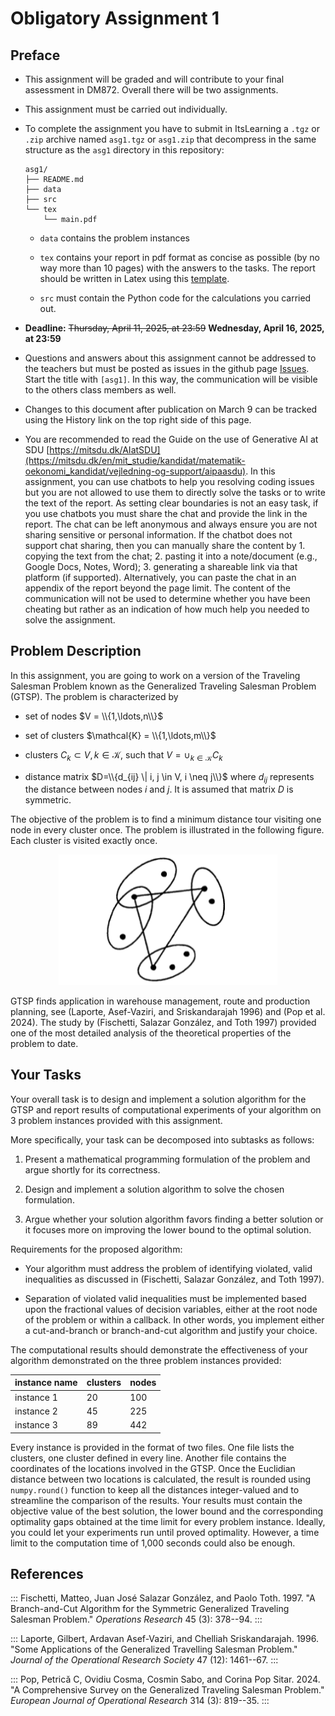 # Obligatory Assignment 1

## Preface

- This assignment will be graded and will contribute to your final
  assessment in DM872. Overall there will be two assignments.

- This assignment must be carried out individually.

- To complete the assignment you have to submit in ItsLearning a `.tgz` or `.zip` archive
  named `asg1.tgz` or `asg1.zip` that decompress in the same structure as the
  `asg1` directory in this repository:

  ```{shell}
  asg1/
  ├── README.md
  ├── data
  ├── src
  └── tex
      └── main.pdf
  ```
  - `data` contains the problem instances

  - `tex` contains your report in pdf format as concise as possible (by no way more than 10
    pages) with the answers to the tasks. The report should be written
    in Latex using this [template](tex/template.tex).

  - `src` must contain the Python code for the calculations you carried out.

- **Deadline:** <s>Thursday, April 11, 2025, at 23:59</s> **Wednesday, April 16, 2025, at 23:59**

- Questions and answers about this assignment cannot be addressed to the
  teachers but must be posted as issues in the github page
  [Issues](https://github.com/DM872/Resources/issues). Start the title with
  `[asg1]`. In this way, the communication will be visible to the others class
  members as well.

- Changes to this document after publication on March 9 can be tracked using the
  History link on the top right side of this page.

- You are recommended to read the Guide on the use of Generative AI at SDU
  [https://mitsdu.dk/AIatSDU](https://mitsdu.dk/en/mit_studie/kandidat/matematik-oekonomi_kandidat/vejledning-og-support/aipaasdu).
  In this assignment, you can use chatbots to help you resolving coding issues
  but you are not allowed to use them to directly solve the tasks or to write
  the text of the report. As setting clear boundaries is not an easy task, if
  you use chatbots you must share the chat and provide the link in the report.
  The chat can be left anonymous and always ensure you are not sharing sensitive
  or personal information. If the chatbot does not support chat sharing, then
  you can manually share the content by 1. copying the text from the chat; 2.
  pasting it into a note/document (e.g., Google Docs, Notes, Word); 3.
  generating a shareable link via that platform (if supported). Alternatively,
  you can paste the chat in an appendix of the report beyond the page limit. The
  content of the communication will not be used to determine whether you have
  been cheating but rather as an indication of how much help you needed to solve
  the assignment.

## Problem Description

In this assignment, you are going to work on a version of the Traveling
Salesman Problem known as the Generalized Traveling Salesman Problem
(GTSP). The problem is characterized by

-   set of nodes $V = \\{1,\ldots,n\\}$

-   set of clusters $\mathcal{K} = \\{1,\ldots,m\\}$

-   clusters $C_k \subset V, k \in \mathcal{K}$, such that
    $V = \cup_{k\in \mathcal{K}} C_k$

-   distance matrix $D=\\{d_{ij} \| i, j \in V, i \neq j\\}$ where
    $d_{ij}$ represents the distance between nodes $i$ and $j$. It is
    assumed that matrix $D$ is symmetric.

The objective of the problem is to find a minimum distance tour visiting
one node in every cluster once. The problem is illustrated in the
following figure. Each cluster is visited exactly once.

<div style="text-align:center;">
<img src="tex/gtsp_image.png" alt="example" width="350">
</div>

GTSP finds application in warehouse management, route and production
planning, see (Laporte, Asef-Vaziri, and Sriskandarajah 1996) and (Pop
et al. 2024). The study by (Fischetti, Salazar González, and Toth 1997)
provided one of the most detailed analysis of the theoretical properties
of the problem to date.

## Your Tasks

Your overall task is to design and implement a solution algorithm for
the GTSP and report results of computational experiments of your
algorithm on 3 problem instances provided with this assignment.

More specifically, your task can be decomposed into subtasks as follows:

1.  Present a mathematical programming formulation of the
    problem and argue shortly for its correctness.

2.  Design and implement a solution algorithm to solve the chosen
    formulation.

3.  Argue whether your solution algorithm favors finding a better
    solution or it focuses more on improving the lower bound to the
    optimal solution.

Requirements for the proposed algorithm:

-   Your algorithm must address the problem of identifying violated,
    valid inequalities as discussed in (Fischetti, Salazar González, and
    Toth 1997).

-   Separation of violated valid inequalities must be implemented based upon the
    fractional values of decision variables, either at the root node of
    the problem or within a callback. In other words, you implement
    either a cut-and-branch or branch-and-cut algorithm and justify your
    choice.

The computational results should demonstrate the effectiveness of your
algorithm demonstrated on the three problem instances provided:

| instance name |  clusters|  nodes|
|---------------|----------|-------|
| instance 1    |         20|    100|
| instance 2    |         45|    225|
| instance 3    |         89|    442|

Every instance is provided in the format of two files. One file lists the
clusters, one cluster defined in every line. Another file contains the
coordinates of the locations involved in the GTSP. Once the Euclidian distance
between two locations is calculated, the result is rounded using `numpy.round()`
function to keep all the distances integer-valued and to streamline the
comparison of the results. Your results must contain the objective value of the
best solution, the lower bound and the corresponding optimality gaps obtained at
the time limit for every problem instance. Ideally, you could let your
experiments run until proved optimality. However, a time limit to the
computation time of 1,000 seconds could also be enough.

## References

::: 
Fischetti, Matteo, Juan José Salazar González, and Paolo Toth. 1997. "A
Branch-and-Cut Algorithm for the Symmetric Generalized Traveling
Salesman Problem." *Operations Research* 45 (3): 378--94.
:::

::: 
Laporte, Gilbert, Ardavan Asef-Vaziri, and Chelliah Sriskandarajah.
1996. "Some Applications of the Generalized Travelling Salesman
Problem." *Journal of the Operational Research Society* 47 (12):
1461--67.
:::

::: 
Pop, Petrică C, Ovidiu Cosma, Cosmin Sabo, and Corina Pop Sitar. 2024.
"A Comprehensive Survey on the Generalized Traveling Salesman Problem."
*European Journal of Operational Research* 314 (3): 819--35.
:::
